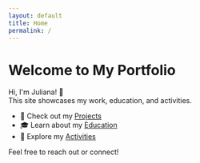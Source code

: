 ```yaml
---
layout: default
title: Home
permalink: /
---
```


# Welcome to My Portfolio

Hi, I'm Juliana! 👋  
This site showcases my work, education, and activities.

- 💼 Check out my [Projects](/projects/)
- 🎓 Learn about my [Education](/education/)
- 🧠 Explore my [Activities](/activities/)

Feel free to reach out or connect!
